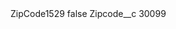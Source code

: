 <?xml version="1.0" encoding="UTF-8"?>
<CustomMetadata xmlns="http://soap.sforce.com/2006/04/metadata" xmlns:xsi="http://www.w3.org/2001/XMLSchema-instance" xmlns:xsd="http://www.w3.org/2001/XMLSchema">
    <label>ZipCode1529</label>
    <protected>false</protected>
    <values>
        <field>Zipcode__c</field>
        <value xsi:type="xsd:string">30099</value>
    </values>
</CustomMetadata>
